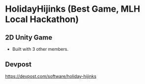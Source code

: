 # HolidayHijinks (Best Game, MLH Local Hackathon)

## 2D Unity Game

- Built with 3 other members.

## Devpost

https://devpost.com/software/holiday-hijinks
